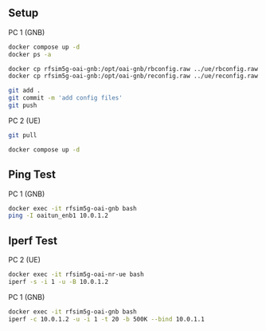 ## Setup

PC 1 (GNB)
```bash
docker compose up -d
docker ps -a

docker cp rfsim5g-oai-gnb:/opt/oai-gnb/rbconfig.raw ../ue/rbconfig.raw
docker cp rfsim5g-oai-gnb:/opt/oai-gnb/reconfig.raw ../ue/reconfig.raw

git add .
git commit -m 'add config files'
git push
```

PC 2 (UE)
```bash
git pull

docker compose up -d
```

## Ping Test

PC 1 (GNB)
```bash
docker exec -it rfsim5g-oai-gnb bash
ping -I oaitun_enb1 10.0.1.2
```

## Iperf Test

PC 2 (UE)
```bash
docker exec -it rfsim5g-oai-nr-ue bash
iperf -s -i 1 -u -B 10.0.1.2
```

PC 1 (GNB)
```bash
docker exec -it rfsim5g-oai-gnb bash
iperf -c 10.0.1.2 -u -i 1 -t 20 -b 500K --bind 10.0.1.1
```